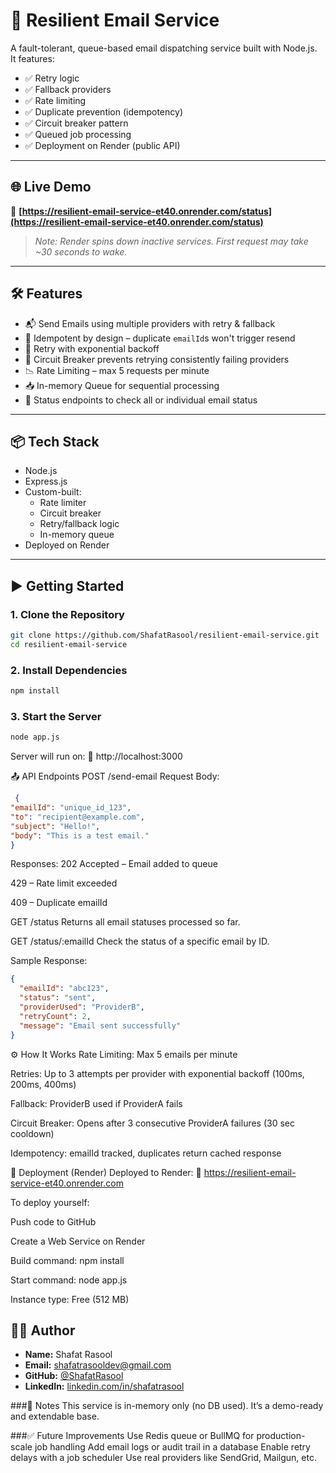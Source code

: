 # 📧 Resilient Email Service

A fault-tolerant, queue-based email dispatching service built with Node.js.  
It features:

- ✅ Retry logic  
- ✅ Fallback providers  
- ✅ Rate limiting  
- ✅ Duplicate prevention (idempotency)  
- ✅ Circuit breaker pattern  
- ✅ Queued job processing  
- ✅ Deployment on Render (public API)  

---

## 🌐 Live Demo

🔗 **[https://resilient-email-service-et40.onrender.com/status](https://resilient-email-service-et40.onrender.com/status)**  
> *Note: Render spins down inactive services. First request may take ~30 seconds to wake.*

---

## 🛠 Features

- 📬 Send Emails using multiple providers with retry & fallback  
- 🧠 Idempotent by design – duplicate `emailId`s won't trigger resend  
- 🔁 Retry with exponential backoff  
- 🚫 Circuit Breaker prevents retrying consistently failing providers  
- 📉 Rate Limiting – max 5 requests per minute  
- 📥 In-memory Queue for sequential processing  
- 🧪 Status endpoints to check all or individual email status  

---

## 📦 Tech Stack

- Node.js  
- Express.js  
- Custom-built:
  - Rate limiter  
  - Circuit breaker  
  - Retry/fallback logic  
  - In-memory queue  
- Deployed on Render  

---

## ▶️ Getting Started

### 1. Clone the Repository
```bash
git clone https://github.com/ShafatRasool/resilient-email-service.git
cd resilient-email-service
```

### 2. Install Dependencies
```bash
npm install
```

### 3. Start the Server
```bash
node app.js
```

Server will run on:
📍 http://localhost:3000

📤 API Endpoints
POST /send-email
Request Body:
```json
 {
"emailId": "unique_id_123", 
"to": "recipient@example.com", 
"subject": "Hello!",
"body": "This is a test email."
} 
``` 

Responses:
202 Accepted – Email added to queue

429 – Rate limit exceeded

409 – Duplicate emailId

GET /status
Returns all email statuses processed so far.

GET /status/:emailId
Check the status of a specific email by ID.

Sample Response:
```json
{
  "emailId": "abc123",
  "status": "sent",
  "providerUsed": "ProviderB",
  "retryCount": 2,
  "message": "Email sent successfully"
}
```
⚙️ How It Works
Rate Limiting: Max 5 emails per minute

Retries: Up to 3 attempts per provider with exponential backoff (100ms, 200ms, 400ms)

Fallback: ProviderB used if ProviderA fails

Circuit Breaker: Opens after 3 consecutive ProviderA failures (30 sec cooldown)

Idempotency: emailId tracked, duplicates return cached response

🚀 Deployment (Render)
Deployed to Render:
🔗 https://resilient-email-service-et40.onrender.com

To deploy yourself:

Push code to GitHub

Create a Web Service on Render

Build command: npm install

Start command: node app.js

Instance type: Free (512 MB)

## 👨‍💻 Author

- **Name:** Shafat Rasool  
- **Email:** [shafatrasooldev@gmail.com](mailto:shafatrasooldev@gmail.com)  
- **GitHub:** [@ShafatRasool](https://github.com/ShafatRasool)  
- **LinkedIn:** [linkedin.com/in/shafatrasool](https://www.linkedin.com/in/shafatrasool)


###📌 Notes
This service is in-memory only (no DB used).
It’s a demo-ready and extendable base.

###✅ Future Improvements
Use Redis queue or BullMQ for production-scale job handling
Add email logs or audit trail in a database
Enable retry delays with a job scheduler
Use real providers like SendGrid, Mailgun, etc.
